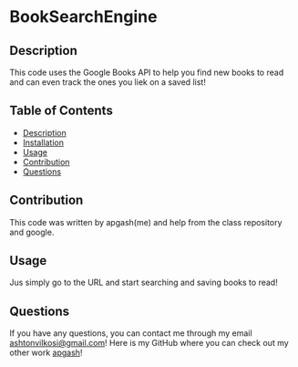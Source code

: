 # BookSearchEngine
 ## Description
This code uses the Google Books API to help you find new books to read and can even track the ones you liek on a saved list!

## Table of Contents
- [Description](#description)
- [Installation](#installation)
- [Usage](#usage)
- [Contribution](#contribution)
- [Questions](#questions)

## Contribution
This code was written by apgash(me) and help from the class repository and google.

## Usage
Jus simply go to the URL and start searching and saving books to read!

## Questions
If you have any questions, you can contact me through my email [ashtonvilkosi@gmail.com](mailto:ashtonvilkosi@gmail.com)!
Here is my GitHub where you can check out my other work [apgash](https://github.com/apgash)!

